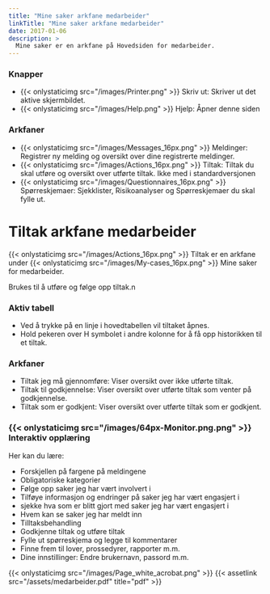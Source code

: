 ```yaml
---
title: "Mine saker arkfane medarbeider"
linkTitle: "Mine saker arkfane medarbeider"
date: 2017-01-06
description: >
  Mine saker er en arkfane på Hovedsiden for medarbeider.
---
```

### Knapper

- {{< onlystaticimg src="/images/Printer.png" >}} Skriv ut: Skriver ut det aktive skjermbildet.
- {{< onlystaticimg src="/images/Help.png" >}} Hjelp: Åpner denne siden

### Arkfaner

- {{< onlystaticimg src="/images/Messages_16px.png" >}} Meldinger: Registrer ny melding og oversikt over dine registrerte meldinger.
- {{< onlystaticimg src="/images/Actions_16px.png" >}} Tiltak: Tiltak du skal utføre og oversikt over utførte tiltak. Ikke med i standardversjonen
- {{< onlystaticimg src="/images/Questionnaires_16px.png" >}} Spørreskjemaer: Sjekklister, Risikoanalyser og Spørreskjemaer du skal fylle ut.

# Tiltak arkfane medarbeider
{{< onlystaticimg src="/images/Actions_16px.png" >}} Tiltak er en arkfane under {{< onlystaticimg src="/images/My-cases_16px.png" >}} Mine saker for medarbeider.

Brukes til å utføre og følge opp tiltak.n

### Aktiv tabell

- Ved å trykke på en linje i hovedtabellen vil tiltaket åpnes.
- Hold pekeren over H symbolet i andre kolonne for å få opp historikken til et tiltak.

### Arkfaner

- Tiltak jeg må gjennomføre: Viser oversikt over ikke utførte tiltak.
- Tiltak til godkjennelse: Viser oversikt over utførte tiltak som venter på godkjennelse.
- Tiltak som er godkjent: Viser oversikt over utførte tiltak som er godkjent.

### {{< onlystaticimg src="/images/64px-Monitor.png.png" >}} Interaktiv opplæring

Her kan du lære:

- Forskjellen på fargene på meldingene
- Obligatoriske kategorier
- Følge opp saker jeg har vært involvert i
- Tilføye informasjon og endringer på saker jeg har vært engasjert i
- sjekke hva som er blitt gjort med saker jeg har vært engasjert i
- Hvem kan se saker jeg har meldt inn
- Tilltaksbehandling
- Godkjenne tiltak og utføre tiltak
- Fylle ut spørreskjema og legge til kommentarer
- Finne frem til lover, prossedyrer, rapporter m.m.
- Dine innstillinger: Endre brukernavn, passord m.m.

{{< onlystaticimg src="/images/Page_white_acrobat.png" >}}
{{< assetlink src="/assets/medarbeider.pdf" title="pdf" >}}
